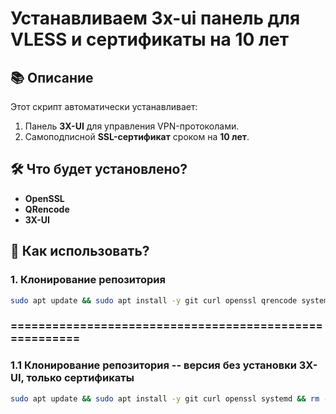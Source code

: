 # Устанавливаем 3x-ui панель для VLESS и сертификаты на 10 лет

## 📚 Описание

Этот скрипт автоматически устанавливает:
1. Панель **3X-UI** для управления VPN-протоколами.
2. Самоподписной **SSL-сертификат** сроком на **10 лет**.

## 🛠️ Что будет установлено?
- **OpenSSL**
- **QRencode**
- **3X-UI**

## 🚀 Как использовать?

### 1. Клонирование репозитория
```bash
sudo apt update && sudo apt install -y git curl openssl qrencode systemd && rm -rf ~/self-signed-cert-script-by-antenka && git clone https://github.com/anten-ka/self-signed-cert-script-by-antenka.git && cd self-signed-cert-script-by-antenka && chmod +x self_signed_cert.sh && sudo ./self_signed_cert.sh
```

### =======================================================
### 1.1 Клонирование репозитория -- версия без установки 3X-UI, только сертификаты
```bash
sudo apt update && sudo apt install -y git curl openssl systemd && rm -rf ~/self-signed-cert-script-by-antenka && git clone https://github.com/grivenn/self-signed-cert-script-by-antenka.git && cd self-signed-cert-script-by-antenka && chmod +x self_signed_cert_only.sh && sudo ./self_signed_cert_only.sh
```